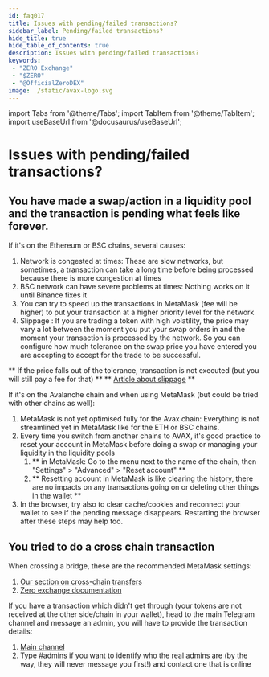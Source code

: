 ```yaml
---
id: faq017
title: Issues with pending/failed transactions?
sidebar_label: Pending/failed transactions?
hide_title: true
hide_table_of_contents: true
description: Issues with pending/failed transactions?
keywords:
 - "ZERO Exchange"
 - "$ZERO"
 - "@OfficialZeroDEX"
image:  /static/avax-logo.svg
---
```


import Tabs from '@theme/Tabs';
import TabItem from '@theme/TabItem';
import useBaseUrl from '@docusaurus/useBaseUrl';

# Issues with pending/failed transactions?

## You have made a swap/action in a liquidity pool and the transaction is pending what feels like forever.

If it's on the Ethereum or BSC chains, several causes:

1. Network is congested at times: These are slow networks, but sometimes, a transaction can take a long time before being processed because there is more congestion at times
1. BSC network can have severe problems at times: Nothing works on it until Binance fixes it
1. You can try to speed up the transactions in MetaMask (fee will be higher) to put your transaction at a higher priority level for the network
1. Slippage : If you are trading a token with high volatility, the price may vary a lot between the moment you put your swap orders in and the moment your transaction is processed by the network.   So you can configure how much tolerance on the swap price you have entered you are accepting to accept for the trade to be successful.

** If the price falls out of the tolerance, transaction is not executed (but you will still pay a fee for that) **
** [Article about slippage](https://dexenetwork.medium.com/what-is-slippage-and-why-does-it-matter-uniswap-example-43e32d712651) **


If it's on the Avalanche chain and when using MetaMask (but could be tried with other chains as well):

1. MetaMask is not yet optimised fully for the Avax chain: Everything is not streamlined yet in MetaMask like for the ETH or BSC chains.
1. Every time you switch from another chains to AVAX, it's good practice to reset your account in MetaMask before doing a swap or managing your liquidity in the liquidity pools
	1. ** in MetaMask: Go to the menu next to the name of the chain, then "Settings" > "Advanced" > "Reset account" **
	1. ** Resetting account in MetaMask is like clearing the history, there are no impacts on any transactions going on or deleting other things in the wallet **
1. In the browser, try also to clear cache/cookies and reconnect your wallet to see if the pending message disappears.  Restarting the browser after these steps may help too.

## You tried to do a cross chain transaction

When crossing a bridge, these are the recommended MetaMask settings:

1. [Our section on cross-chain transfers](https://0.masternode.io/docs/eth#cross-chain-transfers)
1. [Zero exchange documentation](https://0-exchange.gitbook.io/0-exchange-docs/pinned/transaction-fails)


If you have a transaction which didn't get through (your tokens are not received at the other side/chain in your wallet), head to the main Telegram channel and message an admin, you will have to provide the transaction details:
1. [Main channel](https://t.me/ZeroExchangeCommunity)
1. Type #admins if you want to identify who the real admins are (by the way, they will never message you first!) and contact one that is online
